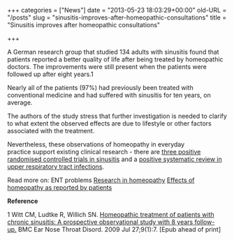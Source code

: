 +++
categories = ["News"]
date = "2013-05-23 18:03:29+00:00"
old-URL = "/posts"
slug = "sinusitis-improves-after-homeopathic-consultations"
title = "Sinusitis improves after homeopathic consultations"

+++

A German research group that studied 134 adults with sinusitis found that patients reported a better quality of life after being treated by homeopathic doctors. The improvements were still present when the patients were followed up after eight years.1

Nearly all of the patients (97%) had previously been treated with conventional medicine and had suffered with sinusitis for ten years, on average.

The authors of the study stress that further investigation is needed to clarify to what extent the observed effects are due to lifestyle or other factors associated with the treatment.

Nevertheless, these observations of homeopathy in everyday practice support existing clinical research - there are [three positive randomised controlled trials in sinusitis](http://localhost/evidence/conditions-with-overall-positive-evidence-for-homeopathy/) and a [positive systematic review in upper respiratory tract infections](http://localhost/export/sites/bha_site/research/evidencesummary.pdf).

Read more on:
ENT problems
[Research in homeopathy](http://localhost/evidence/the-evidence-for-homeopathy/)
[Effects of homeopathy as reported by patients
](http://localhost/evidence/results-from-the-homeopathic-hospitals/)

**Reference**

1 Witt CM, Ludtke R, Willich SN. [Homeopathic treatment of patients with chronic sinusitis: A prospective observational study with 8 years follow-up.](http://www.biomedcentral.com/1472-6815/9/7) BMC Ear Nose Throat Disord. 2009 Jul 27;9(1):7. [Epub ahead of print]

